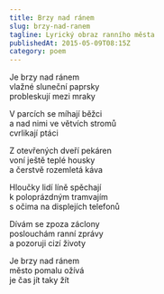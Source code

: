 ```yaml
---
title: Brzy nad ránem
slug: brzy-nad-ranem
tagline: Lyrický obraz ranního města
publishedAt: 2015-05-09T08:15Z
category: poem
---
```

Je brzy nad ránem \
vlažné sluneční paprsky \
probleskují mezi mraky

V parcích se míhají běžci \
a nad nimi ve větvích stromů \
cvrlikají ptáci

Z otevřených dveří pekáren \
voní ještě teplé housky \
a čerstvě rozemletá káva

Hloučky lidí líně spěchají \
k poloprázdným tramvajím \
s očima na displejích telefonů

Dívám se zpoza záclony \
poslouchám ranní zprávy \
a pozoruji cizí životy

Je brzy nad ránem \
město pomalu ožívá \
je čas jít taky žít
